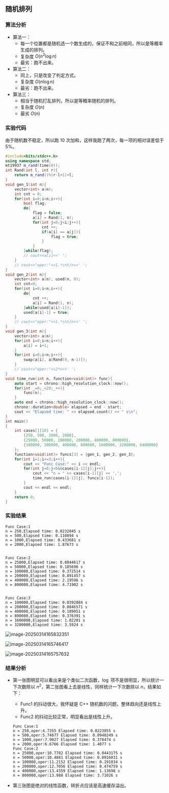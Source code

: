 ## 随机排列

### 算法分析

- 算法一：
  - 每一个位置都是随机选一个数生成的，保证不和之前相同，所以是等概率生成的排列。
  - 复杂度 $O(n^2\log n)$
  - 最劣：跑不出来。
- 算法二：
  - 同上，只是改变了判定方式。
  - 复杂度 $O(n\log n)$
  - 最劣：跑不出来。
- 算法三：
  - 相当于随机打乱排列，所以是等概率随机的排列。
  - 复杂度 $O(n)$
  - 最劣 $O(n)$

### 实验代码

由于随机数不稳定，所以跑 $10$ 次加和，这样我跑了两次，每一项的相对误差低于 $5\%$。

```cpp
#include<bits/stdc++.h>
using namespace std;
mt19937 m_rand(time(0));
int Rand(int l, int r){
    return m_rand()%(r-l+1)+l;
}
void gen_1(int n){
    vector<int> a(n);
    int cnt = 0;
    for(int i=0;i<n;i++){
        bool flag;
        do{
            flag = false;
            a[i] = Rand(1, n);
            for(int j=0;j<i;j++){
                cnt ++;
                if(a[i] == a[j]){
                    flag = true;
                }
            }
        }while(flag);
        // cout<<a[i]<<' ';
    }
    // cout<<"oper:"<<1.*cnt/n<<' ';
}
void gen_2(int n){
    vector<int> a(n), used(n, 0);
    int cnt=0;
    for(int i=0;i<n;i++){
        do{
            cnt ++;
            a[i] = Rand(1, n);
        }while(used[a[i]-1]);
        used[a[i]-1] = true;
    }
    // cout<<"oper:"<<1.*cnt/n<<' ';
}
void gen_3(int n){
    vector<int> a(n);
    for(int i=0;i<n;i++){
        a[i] = i+1;
    }
    for(int i=0;i<n;i++){
        swap(a[i], a[Rand(0, n-1)]);
    }
    // cout<<"oper:"<<2*n<<' ';
}
void time_run(int n, function<void(int)> func){
    auto start = chrono::high_resolution_clock::now();
    for(int _=0;_<20;_++){
        func(n);
    }
    auto end = chrono::high_resolution_clock::now();
    chrono::duration<double> elapsed = end - start;
    cout << "Elapsed time: " << elapsed.count() << " s\n";
}
int main()
{
    int cases[][10] = {
        {250, 500, 1000, 2000},
        {25000, 50000, 100000, 200000, 400000, 800000},
        {100000, 200000, 400000, 800000, 1600000, 3200000, 6400000}
    };
    function<void(int)> funcs[3] = {gen_1, gen_2, gen_3};
    for(int i=1;i<=3;i++){
        cout << "Func Case:" << i << endl;
        for(int j=0;j<6&&cases[i-1][j];j++){
            cout << "n = " << cases[i-1][j] << ',';
            time_run(cases[i-1][j], funcs[i-1]);
        }
        cout << endl << endl;
    }
    return 0;
}
```

### 实验结果

```
Func Case:1
n = 250,Elapsed time: 0.0232045 s
n = 500,Elapsed time: 0.110894 s
n = 1000,Elapsed time: 0.433681 s
n = 2000,Elapsed time: 1.87673 s


Func Case:2
n = 25000,Elapsed time: 0.0844617 s
n = 50000,Elapsed time: 0.185696 s
n = 100000,Elapsed time: 0.372514 s
n = 200000,Elapsed time: 0.891457 s
n = 400000,Elapsed time: 2.19596 s
n = 800000,Elapsed time: 4.71902 s


Func Case:3
n = 100000,Elapsed time: 0.0392884 s
n = 200000,Elapsed time: 0.0846571 s
n = 400000,Elapsed time: 0.189051 s
n = 800000,Elapsed time: 0.376391 s
n = 1600000,Elapsed time: 1.02201 s
n = 3200000,Elapsed time: 3.5924 s
```

![image-20250314165832351](https://raw.githubusercontent.com/huan-yp/image_space/master/img/202503141658448.png)

![image-20250314165746417](https://raw.githubusercontent.com/huan-yp/image_space/master/img/202503141657514.png)

![image-20250314165757632](https://raw.githubusercontent.com/huan-yp/image_space/master/img/202503141657713.png)

### 结果分析

- 第一张图明显可以看出来是个类似二次函数，$\log$ 项不是很明显，所以统计一下次数除以 $n^2$，第二张图看上去是线性，同样统计一下次数除以 $n$，结果如下：

  - Func1 的抖动很大，我怀疑是 C++ 随机数的问题，整体趋向还是线性上升。
  - Func2 的抖动比较正常，明显看出是线性上升。

  ```
  Func Case:1
  n = 250,oper:4.7355 Elapsed time: 0.0223855 s
  n = 500,oper:5.74677 Elapsed time: 0.0940249 s
  n = 1000,oper:7.9027 Elapsed time: 0.378474 s
  n = 2000,oper:6.6766 Elapsed time: 1.4877 s
  Func Case:2
  n = 25000,oper:10.7782 Elapsed time: 0.0443175 s
  n = 50000,oper:10.4881 Elapsed time: 0.0916031 s
  n = 100000,oper:11.2152 Elapsed time: 0.191034 s
  n = 200000,oper:12.7056 Elapsed time: 0.474759 s
  n = 400000,oper:13.4359 Elapsed time: 1.13698 s
  n = 800000,oper:13.988 Elapsed time: 3.71026 s
  ```

- 第三张图是绝对的线性函数，转折点应该是高速缓存溢出。

